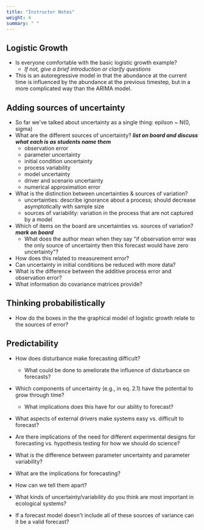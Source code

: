 ```yaml
---
title: "Instructor Notes"
weight: 4
summary: " "
---
```



## Logistic Growth

* Is everyone comfortable with the basic logistic growth example?
  * *If not, give a brief introduction or clarify questions*
* This is an autoregressive model in that the abundance at the current time is
  influenced by the abundance at the previous timestep, but in a more
  complicated way than the ARIMA model.

## Adding sources of uncertainty

* So far we've talked about uncertainty as a single thing: epilson ~ N(0, sigma)
* What are the different sources of uncertainty? ***list on board and discuss what each is as students name them***
  * observation error
  * parameter uncertainty
  * initial condition uncertainty
  * process variability
  * model uncertainty
  * driver and scenario uncertainty
  * numerical approximation error
* What is the distinction between uncertainties & sources of variation?
  * uncertainties: describe ignorance about a process; should decrease
    asymptotically with sample size
  * sources of variability: variation in the process that are not captured by a
    model
* Which of items on the board are uncertainties vs. sources of variation? ***mark on board***
    * What does the author mean when they say "if observation error was the only
      source of uncertainty then this forecast would have zero uncertainty"?
* How does this related to measurement error?
* Can uncertainty in initial conditions be reduced with more data?
* What is the difference between the additive process error and observation
  error?
* What information do covariance matrices provide?

## Thinking probabilistically

* How do the boxes in the the graphical model of logistic growth relate to the
  sources of error?

## Predictability

* How does disturbance make forecasting difficult?
  * What could be done to ameliorate the influence of disturbance on forecasts?

* Which components of uncertainty (e.g., in eq. 2.1) have the potential to grow
  through time?
  * What implications does this have for our ability to forecast?
* What aspects of external drivers make systems easy vs. difficult to forecast?
* Are there implications of the need for different experimental designs for
  forecasting vs. hypothesis testing for how we should do science?
  
* What is the difference between parameter uncertainty and parameter variability?
* What are the implications for forecasting?
* How can we tell them apart?

* What kinds of uncertainty/variability do you think are most important in
  ecological systems?
* If a forecast model doesn't include all of these sources of variance can it be
  a valid forecast?
